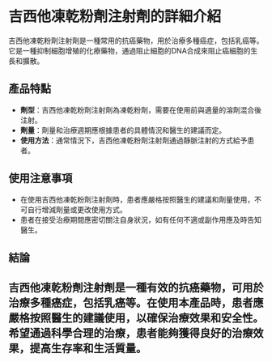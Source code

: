 # 吉西他凍乾粉劑注射劑的詳細介紹
吉西他凍乾粉劑注射劑是一種常用的抗癌藥物，用於治療多種癌症，包括乳癌等。它是一種抑制細胞增殖的化療藥物，通過阻止細胞的DNA合成來阻止癌細胞的生長和擴散。
## 產品特點
- **劑型**：吉西他凍乾粉劑注射劑為凍乾粉劑，需要在使用前與適量的溶劑混合後注射。
- **劑量**：劑量和治療週期應根據患者的具體情況和醫生的建議而定。
- **使用方法**：通常情況下，吉西他凍乾粉劑注射劑通過靜脈注射的方式給予患者。
## 使用注意事項
- 在使用吉西他凍乾粉劑注射劑時，患者應嚴格按照醫生的建議和劑量使用，不可自行增減劑量或更改使用方式。
- 患者在接受治療期間應密切關注自身狀況，如有任何不適或副作用應及時告知醫生。
## 結論
吉西他凍乾粉劑注射劑是一種有效的抗癌藥物，可用於治療多種癌症，包括乳癌等。在使用本產品時，患者應嚴格按照醫生的建議使用，以確保治療效果和安全性。希望通過科學合理的治療，患者能夠獲得良好的治療效果，提高生存率和生活質量。
---